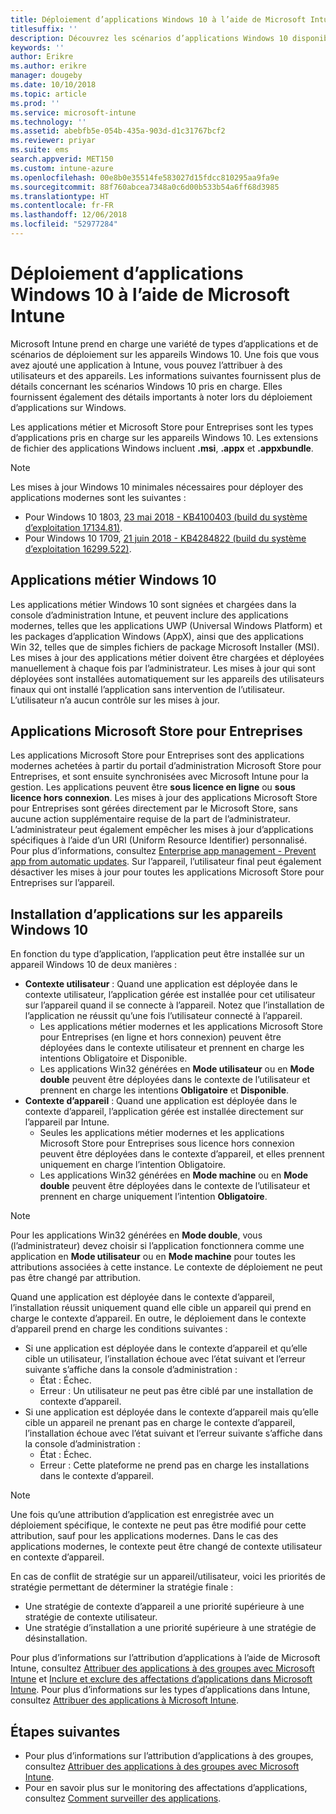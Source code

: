 ```yaml
---
title: Déploiement d’applications Windows 10 à l’aide de Microsoft Intune
titlesuffix: ''
description: Découvrez les scénarios d’applications Windows 10 disponibles avec Microsoft Intune.
keywords: ''
author: Erikre
ms.author: erikre
manager: dougeby
ms.date: 10/10/2018
ms.topic: article
ms.prod: ''
ms.service: microsoft-intune
ms.technology: ''
ms.assetid: abebfb5e-054b-435a-903d-d1c31767bcf2
ms.reviewer: priyar
ms.suite: ems
search.appverid: MET150
ms.custom: intune-azure
ms.openlocfilehash: 00e8b0e35514fe583027d15fdcc810295aa9fa9e
ms.sourcegitcommit: 88f760abcea7348a0c6d00b533b54a6ff68d3985
ms.translationtype: HT
ms.contentlocale: fr-FR
ms.lasthandoff: 12/06/2018
ms.locfileid: "52977284"
---
```

# <a name="windows-10-app-deployment-using-microsoft-intune"></a>Déploiement d’applications Windows 10 à l’aide de Microsoft Intune 

Microsoft Intune prend en charge une variété de types d’applications et de scénarios de déploiement sur les appareils Windows 10. Une fois que vous avez ajouté une application à Intune, vous pouvez l’attribuer à des utilisateurs et des appareils. Les informations suivantes fournissent plus de détails concernant les scénarios Windows 10 pris en charge. Elles fournissent également des détails importants à noter lors du déploiement d’applications sur Windows. 

Les applications métier et Microsoft Store pour Entreprises sont les types d’applications pris en charge sur les appareils Windows 10. Les extensions de fichier des applications Windows incluent **.msi**, **.appx** et **.appxbundle**.  

> [!Note]
> Les mises à jour Windows 10 minimales nécessaires pour déployer des applications modernes sont les suivantes :
> - Pour Windows 10 1803, [23 mai 2018 - KB4100403 (build du système d’exploitation 17134.81)](https://support.microsoft.com/help/4100403/windows-10-update-kb4100403).
> - Pour Windows 10 1709, [21 juin 2018 - KB4284822 (build du système d’exploitation 16299.522)](https://support.microsoft.com/help/4284822).

## <a name="windows-10-line-of-business-apps"></a>Applications métier Windows 10

Les applications métier Windows 10 sont signées et chargées dans la console d’administration Intune, et peuvent inclure des applications modernes, telles que les applications UWP (Universal Windows Platform) et les packages d’application Windows (AppX), ainsi que des applications Win 32, telles que de simples fichiers de package Microsoft Installer (MSI). Les mises à jour des applications métier doivent être chargées et déployées manuellement à chaque fois par l’administrateur. Les mises à jour qui sont déployées sont installées automatiquement sur les appareils des utilisateurs finaux qui ont installé l’application sans intervention de l’utilisateur. L’utilisateur n’a aucun contrôle sur les mises à jour. 

## <a name="microsoft-store-for-business-apps"></a>Applications Microsoft Store pour Entreprises

Les applications Microsoft Store pour Entreprises sont des applications modernes achetées à partir du portail d’administration Microsoft Store pour Entreprises, et sont ensuite synchronisées avec Microsoft Intune pour la gestion. Les applications peuvent être **sous licence en ligne** ou **sous licence hors connexion**. Les mises à jour des applications Microsoft Store pour Entreprises sont gérées directement par le Microsoft Store, sans aucune action supplémentaire requise de la part de l’administrateur. L’administrateur peut également empêcher les mises à jour d’applications spécifiques à l’aide d’un URI (Uniform Resource Identifier) personnalisé. Pour plus d’informations, consultez [Enterprise app management - Prevent app from automatic updates](https://docs.microsoft.com/windows/client-management/mdm/enterprise-app-management#prevent-app-from-automatic-updates). Sur l’appareil, l’utilisateur final peut également désactiver les mises à jour pour toutes les applications Microsoft Store pour Entreprises sur l’appareil. 

## <a name="installing-apps-on-windows-10-devices"></a>Installation d’applications sur les appareils Windows 10
En fonction du type d’application, l’application peut être installée sur un appareil Windows 10 de deux manières :

- **Contexte utilisateur** : Quand une application est déployée dans le contexte utilisateur, l’application gérée est installée pour cet utilisateur sur l’appareil quand il se connecte à l’appareil. Notez que l’installation de l’application ne réussit qu’une fois l’utilisateur connecté à l’appareil. 
    - Les applications métier modernes et les applications Microsoft Store pour Entreprises (en ligne et hors connexion) peuvent être déployées dans le contexte utilisateur et prennent en charge les intentions Obligatoire et Disponible.
    - Les applications Win32 générées en **Mode utilisateur** ou en **Mode double** peuvent être déployées dans le contexte de l’utilisateur et prennent en charge les intentions **Obligatoire** et **Disponible**. 
- **Contexte d’appareil** : Quand une application est déployée dans le contexte d’appareil, l’application gérée est installée directement sur l’appareil par Intune.
    - Seules les applications métier modernes et les applications Microsoft Store pour Entreprises sous licence hors connexion peuvent être déployées dans le contexte d’appareil, et elles prennent uniquement en charge l’intention Obligatoire.
    - Les applications Win32 générées en **Mode machine** ou en **Mode double** peuvent être déployées dans le contexte de l’utilisateur et prennent en charge uniquement l’intention **Obligatoire**.

> [!NOTE]
> Pour les applications Win32 générées en **Mode double**, vous (l’administrateur) devez choisir si l’application fonctionnera comme une application en **Mode utilisateur** ou en **Mode machine** pour toutes les attributions associées à cette instance. Le contexte de déploiement ne peut pas être changé par attribution.  

Quand une application est déployée dans le contexte d’appareil, l’installation réussit uniquement quand elle cible un appareil qui prend en charge le contexte d’appareil. En outre, le déploiement dans le contexte d’appareil prend en charge les conditions suivantes :
- Si une application est déployée dans le contexte d’appareil et qu’elle cible un utilisateur, l’installation échoue avec l’état suivant et l’erreur suivante s’affiche dans la console d’administration :
    - État : Échec.
    - Erreur : Un utilisateur ne peut pas être ciblé par une installation de contexte d’appareil.
- Si une application est déployée dans le contexte d’appareil mais qu’elle cible un appareil ne prenant pas en charge le contexte d’appareil, l’installation échoue avec l’état suivant et l’erreur suivante s’affiche dans la console d’administration :
    - État : Échec.
    - Erreur : Cette plateforme ne prend pas en charge les installations dans le contexte d’appareil. 

> [!Note]
> Une fois qu’une attribution d’application est enregistrée avec un déploiement spécifique, le contexte ne peut pas être modifié pour cette attribution, sauf pour les applications modernes. Dans le cas des applications modernes, le contexte peut être changé de contexte utilisateur en contexte d’appareil. 

En cas de conflit de stratégie sur un appareil/utilisateur, voici les priorités de stratégie permettant de déterminer la stratégie finale :
- Une stratégie de contexte d’appareil a une priorité supérieure à une stratégie de contexte utilisateur. 
- Une stratégie d’installation a une priorité supérieure à une stratégie de désinstallation.

Pour plus d’informations sur l’attribution d’applications à l’aide de Microsoft Intune, consultez [Attribuer des applications à des groupes avec Microsoft Intune](apps-deploy.md) et [Inclure et exclure des affectations d’applications dans Microsoft Intune](apps-inc-exl-assignments.md). Pour plus d’informations sur les types d’applications dans Intune, consultez [Attribuer des applications à Microsoft Intune](apps-add.md).

## <a name="next-steps"></a>Étapes suivantes

- Pour plus d’informations sur l’attribution d’applications à des groupes, consultez [Attribuer des applications à des groupes avec Microsoft Intune](apps-deploy.md).
- Pour en savoir plus sur le monitoring des affectations d’applications, consultez [Comment surveiller des applications](apps-monitor.md).
